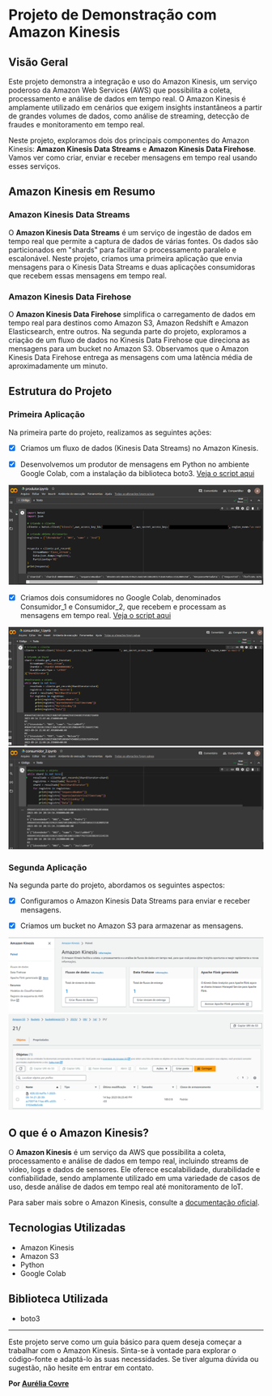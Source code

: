 # Projeto de Demonstração com Amazon Kinesis

## Visão Geral

Este projeto demonstra a integração e uso do Amazon Kinesis, um serviço poderoso da Amazon Web Services (AWS) que possibilita a coleta, processamento e análise de dados em tempo real. O Amazon Kinesis é amplamente utilizado em cenários que exigem insights instantâneos a partir de grandes volumes de dados, como análise de streaming, detecção de fraudes e monitoramento em tempo real.

Neste projeto, exploramos dois dos principais componentes do Amazon Kinesis: **Amazon Kinesis Data Streams** e **Amazon Kinesis Data Firehose**. Vamos ver como criar, enviar e receber mensagens em tempo real usando esses serviços.

## Amazon Kinesis em Resumo

### Amazon Kinesis Data Streams

O **Amazon Kinesis Data Streams** é um serviço de ingestão de dados em tempo real que permite a captura de dados de várias fontes. Os dados são particionados em "shards" para facilitar o processamento paralelo e escalonável. Neste projeto, criamos uma primeira aplicação que envia mensagens para o Kinesis Data Streams e duas aplicações consumidoras que recebem essas mensagens em tempo real.

### Amazon Kinesis Data Firehose

O **Amazon Kinesis Data Firehose** simplifica o carregamento de dados em tempo real para destinos como Amazon S3, Amazon Redshift e Amazon Elasticsearch, entre outros. Na segunda parte do projeto, exploramos a criação de um fluxo de dados no Kinesis Data Firehose que direciona as mensagens para um bucket no Amazon S3. Observamos que o Amazon Kinesis Data Firehose entrega as mensagens com uma latência média de aproximadamente um minuto.

## Estrutura do Projeto

### Primeira Aplicação

Na primeira parte do projeto, realizamos as seguintes ações:

- [x] Criamos um fluxo de dados (Kinesis Data Streams) no Amazon Kinesis.

- [x] Desenvolvemos um produtor de mensagens em Python no ambiente Google Colab, com a instalação da biblioteca boto3. [Veja o script aqui](produtor.py)

![Produtor](produtor.PNG)

- [x] Criamos dois consumidores no Google Colab, denominados Consumidor_1 e Consumidor_2, que recebem e processam as mensagens em tempo real. [Veja o script aqui](consumidor_1.py)

![Consumidor_1](Consumidor_1.PNG)
![Consumidor_2](consumidor_2.PNG)

### Segunda Aplicação

Na segunda parte do projeto, abordamos os seguintes aspectos:

- [x] Configuramos o Amazon Kinesis Data Streams para enviar e receber mensagens.

- [x] Criamos um bucket no Amazon S3 para armazenar as mensagens.

![Kinesis](kinesis.PNG)
![Bucket S3](bucket.PNG)

## O que é o Amazon Kinesis?

O **Amazon Kinesis** é um serviço da AWS que possibilita a coleta, processamento e análise de dados em tempo real, incluindo streams de vídeo, logs e dados de sensores. Ele oferece escalabilidade, durabilidade e confiabilidade, sendo amplamente utilizado em uma variedade de casos de uso, desde análise de dados em tempo real até monitoramento de IoT.

Para saber mais sobre o Amazon Kinesis, consulte a [documentação oficial](https://docs.aws.amazon.com/kinesis/?icmpid=docs_homepage_analytics).

## Tecnologias Utilizadas

- Amazon Kinesis
- Amazon S3
- Python
- Google Colab

## Biblioteca Utilizada

- boto3

---

Este projeto serve como um guia básico para quem deseja começar a trabalhar com o Amazon Kinesis. Sinta-se à vontade para explorar o código-fonte e adaptá-lo às suas necessidades. Se tiver alguma dúvida ou sugestão, não hesite em entrar em contato.

**Por [Aurélia Covre](https://github.com/AuréliaCovre)**